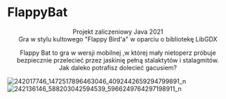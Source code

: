 #                                                                         FlappyBat
<p align="center">
Projekt zaliczeniowy Java 2021 <br>
Gra w stylu kultowego "Flappy Bird'a" w oparciu o bibliotekę LibGDX

<p align="center">
Flappy Bat to gra w wersji mobilnej ,w której mały nietoperz próbuje bezpiecznie przelecieć przez jaskinię pełną stalaktytów i stalagmitów. <br>
Jak daleko potrafisz dolecieć gacusiem?

![242017746_1472517896463046_4092442659294799891_n](https://user-images.githubusercontent.com/72518873/133475000-a09088c1-b29a-44d8-833e-4d50f2fc0e39.jpg)
![242136146_588203042594539_5966249764297198911_n](https://user-images.githubusercontent.com/72518873/133475010-0aa553d3-1789-402e-b6aa-e92c998b2565.jpg)
